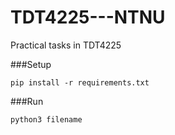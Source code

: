 # TDT4225---NTNU
Practical tasks in TDT4225


###Setup

`pip install -r requirements.txt`


###Run

`python3 filename`
